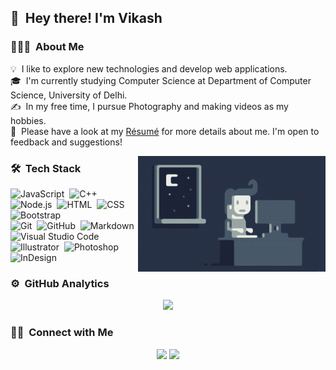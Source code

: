 ## 👋 &nbsp;Hey there! I'm Vikash

### 👨🏻‍💻 &nbsp;About Me

💡 &nbsp;I like to explore new technologies and develop web applications.\
🎓 &nbsp;I'm currently studying Computer Science at Department of Computer Science, University of Delhi.\
✍️ &nbsp;In my free time, I pursue Photography and making videos as my hobbies.\
📄 &nbsp;Please have a look at my [Résumé](https://vikashprajapati.github.io/vikashprajapati.github.io/resume.pdf) for more details about me. I'm open to feedback and suggestions!

<img alt="Night Coding" src="https://github.com/vikashprajapati/vikashprajapati/blob/main/assets/Night-Coding.gif" align="right"/>

### 🛠 &nbsp;Tech Stack

![JavaScript](https://img.shields.io/badge/-JavaScript-333333?style=flat&logo=javascript)&nbsp;
![C++](https://img.shields.io/badge/-C++-333333?style=flat&logo=C%2B%2B&logoColor=00599C)&nbsp;
![Node.js](https://img.shields.io/badge/-Node.js-333333?style=flat&logo=node.js)&nbsp;
![HTML](https://img.shields.io/badge/-HTML-333333?style=flat&logo=HTML5)&nbsp;
![CSS](https://img.shields.io/badge/-CSS-333333?style=flat&logo=CSS3&logoColor=1572B6)&nbsp;
![Bootstrap](https://img.shields.io/badge/-Bootstrap-333333?style=flat&logo=bootstrap&logoColor=563D7C)\
![Git](https://img.shields.io/badge/-Git-333333?style=flat&logo=git)&nbsp;
![GitHub](https://img.shields.io/badge/-GitHub-333333?style=flat&logo=github)&nbsp;
![Markdown](https://img.shields.io/badge/-Markdown-333333?style=flat&logo=markdown)\
![Visual Studio Code](https://img.shields.io/badge/-Visual%20Studio%20Code-333333?style=flat&logo=visual-studio-code&logoColor=007ACC)&nbsp;
![Illustrator](https://img.shields.io/badge/-Illustrator-333333?style=flat&logo=adobe-illustrator)&nbsp;
![Photoshop](https://img.shields.io/badge/-Photoshop-333333?style=flat&logo=adobe-photoshop)&nbsp;
![InDesign](https://img.shields.io/badge/-InDesign-333333?style=flat&logo=adobe-indesign)

### ⚙️ &nbsp;GitHub Analytics

<p align="center">
<a href="https://github.com/vikashprajapati">
  <img height="180em" src="https://github-readme-stats-eight-theta.vercel.app/api?username=vikashprajapati&show_icons=true&theme=react&include_all_commits=true&count_private=true"/>
</a>
</p>

### 🤝🏻 &nbsp;Connect with Me

<p align="center">
<a href="https://vikashprajapati.github.io/"><img src="https://img.shields.io/badge/-vikashprajapati.github.io-3423A6?style=flat-square&logo=Google-Chrome&logoColor=white"/></a>
<a href="https://www.linkedin.com/in/vikash-41abb8101/"><img src="https://img.shields.io/badge/-vikash prajapati-0077B5?style=flat-square&logo=Linkedin&logoColor=white"/></a>
</p>
